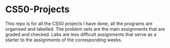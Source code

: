 # CS50-Projects
This repo is for all the CS50 projects I have done, all the programs are organised and labelled.
The problem sets are the main assignments that are graded and checked. Labs are less difficult assignments that serve as a starter to the assignments of the corresponding weeks.
